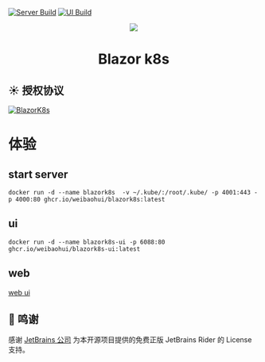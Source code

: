 [![Server Build](https://github.com/weibaohui/blazork8s/actions/workflows/server.yml/badge.svg)](https://github.com/weibaohui/blazork8s/actions/workflows/server.yml)
[![UI Build](https://github.com/weibaohui/blazork8s/actions/workflows/ui.yaml/badge.svg)](https://github.com/weibaohui/blazork8s/actions/workflows/ui.yaml)

<p align="center">
  <a href="https://github.com/weibaohui/blazork8s">
    <img src="https://raw.githubusercontent.com/weibaohui/blazork8s/main/Blazor/wwwroot/pro_icon.svg">
  </a>
</p>

<h1 align="center"> Blazor k8s </h1>

## ☀️ 授权协议

[![BlazorK8s](https://img.shields.io/badge/License-MIT-blue?style=flat-square)](https://github.com/weibaohui/blazork8s/blob/master/LICENSE)

# 体验
## start server
```docker
docker run -d --name blazork8s  -v ~/.kube/:/root/.kube/ -p 4001:443 -p 4000:80 ghcr.io/weibaohui/blazork8s:latest
```
## ui
```docker
docker run -d --name blazork8s-ui -p 6088:80  ghcr.io/weibaohui/blazork8s-ui:latest
```
## web
[web ui](http://localhost:6088)

## 🙏 鸣谢

感谢 [JetBrains 公司](https://www.jetbrains.com/?from=mesh) 为本开源项目提供的免费正版 JetBrains Rider  的 License 支持。
